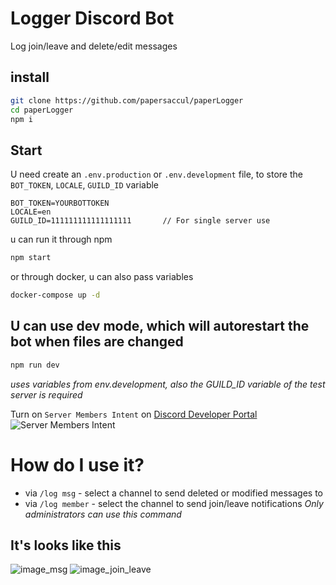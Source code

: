 # Logger Discord Bot
Log join/leave and delete/edit messages

## install
```sh
git clone https://github.com/papersaccul/paperLogger
cd paperLogger
npm i
```

## Start
U need create an `.env.production` or `.env.development` file, to store the `BOT_TOKEN`, `LOCALE`, `GUILD_ID` variable
```text
BOT_TOKEN=YOURBOTTOKEN
LOCALE=en
GUILD_ID=111111111111111111       // For single server use
```
u can run it through npm
```sh
npm start
``` 
or through docker, u can also pass variables
```sh
docker-compose up -d
```

## U can use dev mode, which will autorestart the bot when files are changed
```sh
npm run dev
```
*uses variables from env.development, also the GUILD_ID variable of the test server is required*

Turn on `Server Members Intent` on [Discord Developer Portal](https://discord.com/developers/applications/)
![Server Members Intent](https://media.discordapp.net/attachments/762837041955733554/1221447712608620544/image.png?ex=66129cd4&is=660027d4&hm=fbcb2af5056e8927638bebeb54754888e2458317f4e7e11375c1f2a127fe0fdc&=&format=webp&quality=lossless&)

# How do I use it?
- via `/log msg` - select a channel to send deleted or modified messages to
- via `/log member` - select the channel to send join/leave notifications 
*Only administrators can use this command*

## It's looks like this
![image_msg](https://cdn.discordapp.com/attachments/762837041955733554/1221833121838927872/image.png?ex=661403c4&is=66018ec4&hm=c20e39a8818a9f7f55313e67ac7a8f21bdd5ef96b2f05b51c901dbf7cb3f9035&)
![image_join_leave](https://cdn.discordapp.com/attachments/762837041955733554/1221833400034525285/image.png?ex=66140407&is=66018f07&hm=fe43adb898da03335ccd3423aa482c5a7ac53dd624a559543b74181362e0d96e&)

